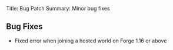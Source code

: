 Title: Bug Patch
Summary: Minor bug fixes

## Bug Fixes
- Fixed error when joining a hosted world on Forge 1.16 or above
